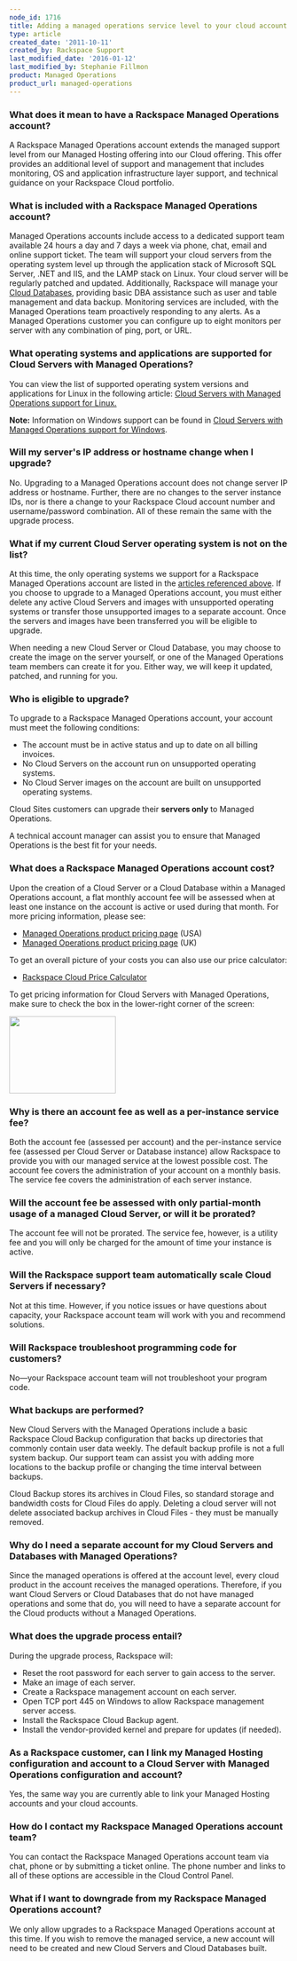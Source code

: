 ```yaml
---
node_id: 1716
title: Adding a managed operations service level to your cloud account
type: article
created_date: '2011-10-11'
created_by: Rackspace Support
last_modified_date: '2016-01-12'
last_modified_by: Stephanie Fillmon
product: Managed Operations
product_url: managed-operations
---
```


### What does it mean to have a Rackspace Managed Operations account?

A Rackspace Managed Operations account extends the managed support level
from our Managed Hosting offering into our Cloud offering. This offer
provides an additional level of support and management that includes
monitoring, OS and application infrastructure layer support, and
technical guidance on your Rackspace Cloud portfolio.

### What is included with a Rackspace Managed Operations account?

Managed Operations accounts include access to a dedicated support team
available 24 hours a day and 7 days a week via phone, chat, email and
online support ticket. The team will support your cloud servers from the
operating system level up through the application stack of Microsoft SQL
Server, .NET and IIS, and the LAMP stack on Linux. Your cloud server
will be regularly patched and updated. Additionally, Rackspace will
manage your [Cloud
Databases](http://www.rackspace.com/cloud/public/databases/), providing
basic DBA assistance such as user and table management and data backup.
Monitoring services are included, with the Managed Operations team
proactively responding to any alerts. As a Managed Operations customer
you can configure up to eight monitors per server with any combination
of ping, port, or URL.

### What operating systems and applications are supported for Cloud Servers with Managed Operations?

You can view the list of supported operating system versions and
applications for Linux in the following article: [Cloud Servers with
Managed Operations support for
Linux.](/how-to/cloud-servers-with-managed-operations-support-for-linux)

**Note:** Information on Windows support can be found in [Cloud Servers
with Managed Operations support for
Windows](/how-to/cloud-servers-with-managed-operations-support-for-windows).

### Will my server's IP address or hostname change when I upgrade?

No. Upgrading to a Managed Operations account does not change server IP
address or hostname.  Further, there are no changes to the server
instance IDs, nor is there a change to your Rackspace Cloud account
number and username/password combination.  All of these remain the same
with the upgrade process.

### What if my current Cloud Server operating system is not on the list?

At this time, the only operating systems we support for a Rackspace
Managed Operations account are listed in the [articles referenced
above](/how-to/cloud-servers-with-managed-operations-support-for-linux).
If you choose to upgrade to a Managed Operations account, you must
either delete any active Cloud Servers and images with unsupported
operating systems or transfer those unsupported images to a separate
account. Once the servers and images have been transferred you will be
eligible to upgrade.

When needing a new Cloud Server or Cloud Database, you may choose to
create the image on the server yourself, or one of the Managed
Operations team members can create it for you. Either way, we will keep
it updated, patched, and running for you.

### Who is eligible to upgrade?

To upgrade to a Rackspace Managed Operations account, your account must
meet the following conditions:

-   The account must be in active status and up to date on all
    billing invoices.
-   No Cloud Servers on the account run on unsupported
    operating systems.
-   No Cloud Server images on the account are built on unsupported
    operating systems.

Cloud Sites customers can upgrade their **servers only** to Managed
Operations.

A technical account manager can assist you to ensure that Managed
Operations is the best fit for your needs.

### What does a Rackspace Managed Operations account cost?

Upon the creation of a Cloud Server or a Cloud Database within a Managed
Operations account, a flat monthly account fee will be assessed when at
least one instance on the account is active or used during that month.
For more pricing information, please see:

-   [Managed Operations product pricing
    page](http://www.rackspace.com/cloud/managed_cloud/pricing/) (USA)
-   [Managed Operations product pricing
    page](http://www.rackspace.co.uk/cloud/servers/pricing) (UK)

To get an overall picture of your costs you can also use our price
calculator:

-   [Rackspace Cloud Price
    Calculator](http://www.rackspace.com/calculator/)

To get pricing information for Cloud Servers with Managed Operations,
make sure to check the box in the lower-right corner of the screen:

<img src="https://8026b2e3760e2433679c-fffceaebb8c6ee053c935e8915a3fbe7.ssl.cf2.rackcdn.com/field/image/ManagedCalc.png" width="192" height="139" />

### Why is there an account fee as well as a per-instance service fee?

Both the account fee (assessed per account) and the per-instance service
fee (assessed per Cloud Server or Database instance) allow Rackspace to
provide you with our managed service at the lowest possible cost.  The
account fee covers the administration of your account on a monthly
basis.  The service fee covers the administration of each server
instance.

### Will the account fee be assessed with only partial-month usage of a managed Cloud Server, or will it be prorated?

The account fee will not be prorated. The service fee, however, is a
utility fee and you will only be charged for the amount of time your
instance is active.

### Will the Rackspace support team automatically scale Cloud Servers if necessary?

Not at this time. However, if you notice issues or have questions about
capacity, your Rackspace account team will work with you and recommend
solutions.

### Will Rackspace troubleshoot programming code for customers?

No&mdash;your Rackspace account team will not troubleshoot your program code.

### What backups are performed?

New Cloud Servers with the Managed Operations include a basic Rackspace
Cloud Backup configuration that backs up directories that commonly
contain user data weekly. The default backup profile is not a full
system backup. Our support team can assist you with adding more
locations to the backup profile or changing the time interval between
backups.

Cloud Backup stores its archives in Cloud Files, so standard storage and
bandwidth costs for Cloud Files do apply. Deleting a cloud server will
not delete associated backup archives in Cloud Files - they must be
manually removed.

### Why do I need a separate account for my Cloud Servers and Databases with Managed Operations?

Since the managed operations is offered at the account level, every
cloud product in the account receives the managed operations. Therefore,
if you want Cloud Servers or Cloud Databases that do not have managed
operations and some that do, you will need to have a separate account
for the Cloud products without a Managed Operations.

### What does the upgrade process entail?

During the upgrade process, Rackspace will:

-   Reset the root password for each server to gain access to
    the server.
-   Make an image of each server.
-   Create a Rackspace management account on each server.
-   Open TCP port 445 on Windows to allow Rackspace management
    server access.
-   Install the Rackspace Cloud Backup agent.
-   Install the vendor-provided kernel and prepare for updates
    (if needed).

### As a Rackspace customer, can I link my Managed Hosting configuration and account to a Cloud Server with Managed Operations configuration and account?

Yes, the same way you are currently able to link your Managed Hosting
accounts and your cloud accounts.

### How do I contact my Rackspace Managed Operations account team?

You can contact the Rackspace Managed Operations account team via chat,
phone or by submitting a ticket online. The phone number and links to
all of these options are accessible in the Cloud Control Panel.

### What if I want to downgrade from my Rackspace Managed Operations account?

We only allow upgrades to a Rackspace Managed Operations account at this
time.  If you wish to remove the managed service, a new account will
need to be created and new Cloud Servers and Cloud Databases built.


